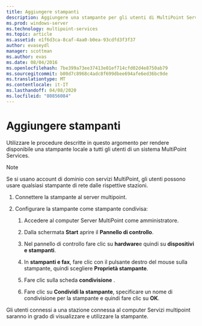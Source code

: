 ```yaml
---
title: Aggiungere stampanti
description: Aggiungere una stampante per gli utenti di MultiPoint Services.
ms.prod: windows-server
ms.technology: multipoint-services
ms.topic: article
ms.assetid: e1f6d3ca-8caf-4aa0-b0ea-93cdfd3f3f37
author: evaseydl
manager: scottman
ms.author: evas
ms.date: 08/04/2016
ms.openlocfilehash: 7be399a73ee37413e01ef714cfd02d4e8750ab79
ms.sourcegitcommit: b00d7c8968c4adc8f699dbee694afe6ed36bc9de
ms.translationtype: MT
ms.contentlocale: it-IT
ms.lasthandoff: 04/08/2020
ms.locfileid: "80856084"
---
```

# <a name="add-printers"></a>Aggiungere stampanti
Utilizzare le procedure descritte in questo argomento per rendere disponibile una stampante locale a tutti gli utenti di un sistema MultiPoint Services.  
  
> [!NOTE]  
> Se si usano account di dominio con servizi MultiPoint, gli utenti possono usare qualsiasi stampante di rete dalle rispettive stazioni.  
  
1.  Connettere la stampante al server multipoint.  
  
2.  Configurare la stampante come stampante condivisa:  
  
    1.  Accedere al computer Server MultiPoint come amministratore.  
  
    2.  Dalla schermata **Start** aprire il **Pannello di controllo**.  
  
    3.  Nel pannello di controllo fare clic su **hardware**e quindi su **dispositivi e stampanti**.  
  
    4.  In **stampanti e fax**, fare clic con il pulsante destro del mouse sulla stampante, quindi scegliere **Proprietà stampante**.  
  
    5.  Fare clic sulla scheda **condivisione** .  
  
    6.  Fare clic su **Condividi la stampante**, specificare un nome di condivisione per la stampante e quindi fare clic su **OK**.  
  
Gli utenti connessi a una stazione connessa al computer Servizi multipoint saranno in grado di visualizzare e utilizzare la stampante. 